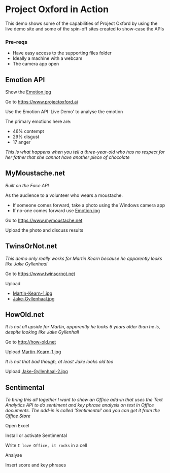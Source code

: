 
# Project Oxford in Action
This demo shows some of the capabilities of Project Oxford by using the live demo site and some of the spin-off sites created to show-case the APIs

### Pre-reqs
* Have easy access to the supporting files folder
* Ideally a machine with a webcam
* The camera app open

## Emotion API
Show the [Emotion.jpg](https://github.com/martinkearn/Content/blob/master/Demos/Project%20Oxford/Supporting%20Files/Emotion.jpg)

Go to <https://www.projectoxford.ai>

Use the Emotion API 'Live Demo' to analyse the emotion

The primary emotions here are:
* 46% contempt
* 29% disgust
* 17 anger

_This is what happens when you tell a three-year-old who has no respect for her father that she cannot have another piece of chocolate_

## MyMoustache.net
_Built on the Face API_

As the audience to a volunteer who wears a moustache.
* If someone comes forward, take a photo using the Windows camera app
* If no-one comes forward use [Emotion.jpg](https://github.com/martinkearn/Content/blob/master/Demos/Project%20Oxford/Supporting%20Files/Moustache1.jpg)

Go to <https://www.mymoustache.net>

Upload the photo and discuss results

## TwinsOrNot.net
_This demo only really works for Martin Kearn because he apparently looks like Jake Gyllenhaal_

Go to <https://www.twinsornot.net>

Upload
*  [Martin-Kearn-1.jpg](https://github.com/martinkearn/Content/blob/master/Demos/Project%20Oxford/Supporting%20Files/Martin-Kearn-1.jpg)
*  [Jake-Gyllenhaal.jpg ](https://github.com/martinkearn/Content/blob/master/Demos/Project%20Oxford/Supporting%20Files/Jake-Gyllenhaal.jpg)

## HowOld.net
_It is not all upside for Martin, apparently he looks 6 years older than he is, despite looking like Jake Gyllenhall_

Go to <http://how-old.net>

Upload [Martin-Kearn-1.jpg](https://github.com/martinkearn/Content/blob/master/Demos/Project%20Oxford/Supporting%20Files/Martin-Kearn-1.jpg)

_It is not that bad though, at least Jake looks old too_

Upload [Jake-Gyllenhaal-2.jpg](https://github.com/martinkearn/Content/blob/master/Demos/Project%20Oxford/Supporting%20Files/Jake-Gyllenhaal-2.jpg)

## Sentimental
_To bring this all together I want to show an Office add-in that uses the Text Analytics API to do sentiment and key phrase analysis on text in Office documents. The add-in is called 'Sentimental' and you can get it from the [Office Store](https://store.office.com/sentimental-WA104379510.aspx?assetid=WA104379510&sourcecorrid=755ae580-2491-436f-8471-7888c38149d7&searchapppos=0)_

Open Excel

Install or activate Sentimental

Write `I love Office, it rocks` in a cell

Analyse

Insert score and key phrases